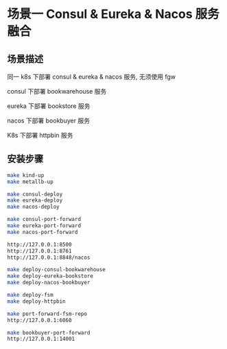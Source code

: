 # 场景一 Consul & Eureka & Nacos 服务融合

## 场景描述

同一 k8s 下部署 consul & eureka & nacos 服务, 无须使用 fgw

consul 下部署 bookwarehouse 服务

eureka 下部署 bookstore 服务

nacos 下部署 bookbuyer 服务

K8s 下部署 httpbin 服务

## 安装步骤

```bash
make kind-up
make metallb-up

make consul-deploy
make eureka-deploy
make nacos-deploy

make consul-port-forward
make eureka-port-forward
make nacos-port-forward

http://127.0.0.1:8500
http://127.0.0.1:8761
http://127.0.0.1:8848/nacos

make deploy-consul-bookwarehouse
make deploy-eureka-bookstore
make deploy-nacos-bookbuyer

make deploy-fsm
make deploy-httpbin

make port-forward-fsm-repo
http://127.0.0.1:6060

make bookbuyer-port-forward
http://127.0.0.1:14001
```
